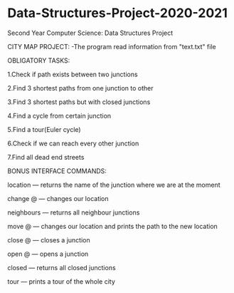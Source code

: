 # Data-Structures-Project-2020-2021
Second Year Computer Science: Data Structures Project

CITY MAP PROJECT:
-The program read information from "text.txt" file

OBLIGATORY TASKS:

1.Check if path exists between two junctions

2.Find 3 shortest paths from one junction to other

3.Find 3 shortest paths but with closed junctions

4.Find a cycle from certain junction

5.Find a tour(Euler cycle)

6.Check if we can reach every other junction

7.Find all dead end streets


BONUS INTERFACE COMMANDS:

location — returns the name of the junction where we are at the moment

change @ — changes our location

neighbours — returns all neighbour junctions

move @ — changes our location and prints the path to the new location

close @ — closes a junction

open @ — opens a junction

closed — returns all closed junctions

tour — prints a tour of the whole city


